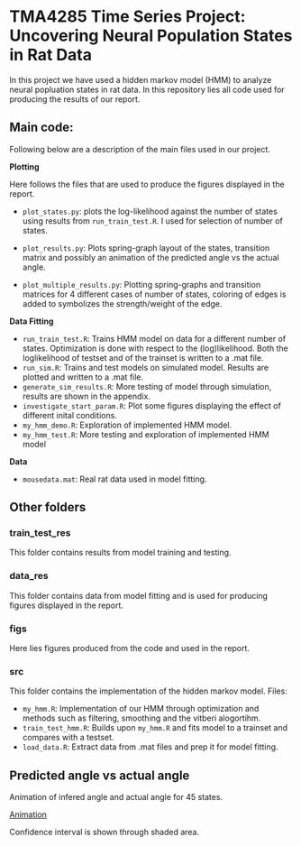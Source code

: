 # TMA4285 Time Series Project: Uncovering Neural Population States in Rat Data
In this project we have used a hidden markov model (HMM) to analyze neural popluation states in rat data. In this repository lies all code used for producing the results of our report. 

## Main code:
Following below are a description of the main files used in our project.

**Plotting**

Here follows the files that are used to produce the figures displayed in the report. 
* `plot_states.py`: plots the log-likelihood against the number of states using results from `run_train_test.R`. I used for selection of number of states.

* `plot_results.py`: Plots spring-graph layout of the states, transition matrix and possibly an animation of the predicted angle vs the actual angle.

* `plot_multiple_results.py`: Plotting spring-graphs and transition matrices for 4 different cases of number of states, coloring of edges is added to symbolizes the strength/weight of the edge.

**Data Fitting**

* `run_train_test.R`: Trains HMM model on data for a different number of states. Optimization is done with respect to the (log)likelihood. Both the loglikelihood of testset and of the trainset is written to a .mat file.
* `run_sim.R`: Trains and test models on simulated model. Results are plotted and written to a .mat file.
* `generate_sim_results.R`: More testing of model through simulation, results are shown in the appendix.
* `investigate_start_param.R`: Plot some figures displaying the effect of different inital conditions.
* `my_hmm_demo.R`: Exploration of implemented HMM model.
* `my_hmm_test.R`: More testing and exploration of implemented HMM model


**Data**

* `mousedata.mat`: Real rat data used in model fitting.


## Other folders

### train_test_res

This folder contains results from model training and testing.

### data_res

This folder contains data from model fitting and is used for producing figures displayed in the report. 

### figs
Here lies figures produced from the code and used in the report.

### src
This folder contains the implementation of the hidden markov model.
Files:
* `my_hmm.R`: Implementation of our HMM through optimization and methods such as filtering, smoothing and the vitberi alogortihm. 
* `train_test_hmm.R`: Builds upon `my_hmm.R` and fits model to a trainset and compares with a testset.
* `load_data.R`: Extract data from .mat files and prep it for model fitting.



## Predicted angle vs actual angle

Animation of infered angle and actual angle for 45 states.

[Animation](https://user-images.githubusercontent.com/92478930/203111350-fb41de37-fb72-40e3-8450-cf9501848908.mp4)


Confidence interval is shown through shaded area.





